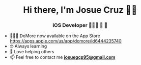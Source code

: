 <h1 align="center">Hi there, I'm Josue Cruz 👋🏽</h1>
<h3 align="center">iOS Developer 👨🏽‍💻 📱 </h3>

- 👨🏽‍💻 DoMore now available on the App Store https://apps.apple.com/us/app/domore/id6444235740
- 🤓 Always learning 
- 💜 Love helping others 
- 📫 Feel free to contact me  **josuegcp95@gmail.com**
